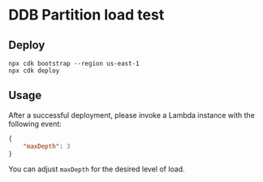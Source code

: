 # DDB Partition load test

## Deploy
```
npx cdk bootstrap --region us-east-1
npx cdk deploy
```

## Usage
After a successful deployment, please invoke a Lambda instance with the following event:

```json
{
    "maxDepth": 3
}
```

You can adjust `maxDepth` for the desired level of load.
